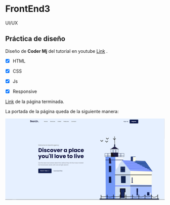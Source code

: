 # FrontEnd3
UI/UX

## Práctica de diseño

Diseño de **Coder Mj** del tutorial en youtube  [Link](https://www.youtube.com/watch?v=akFPxiqTDWw&list=WL&index=5&t=82s&ab_channel=CoderMj) .

* [x] HTML
* [x] CSS
* [x] Js
* [x] Responsive


[Link](https://hydr0bius.github.io/FrontEnd3/) de la página terminada.

 La portada de la página queda de la siguiente manera:

![Portada](img/besnikTutorial.png)